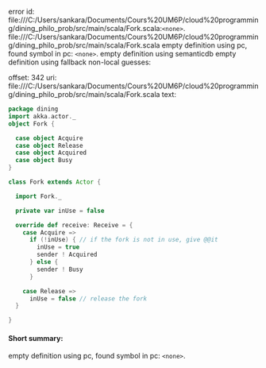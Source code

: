 error id: file:///C:/Users/sankara/Documents/Cours%20UM6P/cloud%20programming/dining_philo_prob/src/main/scala/Fork.scala:`<none>`.
file:///C:/Users/sankara/Documents/Cours%20UM6P/cloud%20programming/dining_philo_prob/src/main/scala/Fork.scala
empty definition using pc, found symbol in pc: `<none>`.
empty definition using semanticdb
empty definition using fallback
non-local guesses:

offset: 342
uri: file:///C:/Users/sankara/Documents/Cours%20UM6P/cloud%20programming/dining_philo_prob/src/main/scala/Fork.scala
text:
```scala
package dining
import akka.actor._
object Fork {

  case object Acquire
  case object Release
  case object Acquired
  case object Busy
}

class Fork extends Actor {

  import Fork._

  private var inUse = false

  override def receive: Receive = {
    case Acquire =>
      if (!inUse) { // if the fork is not in use, give @@it
        inUse = true
        sender ! Acquired
      } else {
        sender ! Busy
      }

    case Release =>
      inUse = false // release the fork
  }

}

```


#### Short summary: 

empty definition using pc, found symbol in pc: `<none>`.